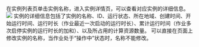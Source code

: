 在实例列表页单击实例名称，进入实例详情页，可以查看对应实例的详细信息。
![](https://main.qcloudimg.com/raw/5be594c2b855417b9945bd2c3c1184a7.png)
实例的详细信息包括了实例的名称、ID、运行状态、所在地域、创建时间、开始运行时间、运行时长（作业最近一次启动的运行时长）、累计运行时间（作业多次启停实例的运行时长的加和）、以及所占用的计算资源数量。
可以直接在页面上修改实例的名称，当作业处于“操作中”状态时，名称不能修改。